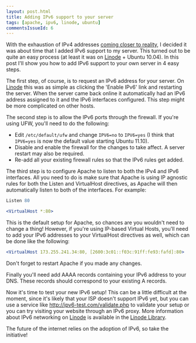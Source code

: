 ```yaml
---
layout: post.html
title: Adding IPv6 support to your server
tags: [apache, ipv6, linode, ubuntu]
commentsIssueId: 6
---
```


With the exhaustion of IPv4 addresses [coming closer to reality][ipv4depletion], I decided it was about time that I added IPv6 support to my server. This turned out to be quite an easy process (at least it was on [Linode][] + Ubuntu 10.04). In this post I'll show you how to add IPv6 support to your own server in 4 easy steps.

The first step, of course, is to request an IPv6 address for your server. On [Linode][] this was as simple as clicking the 'Enable IPv6' link and restarting the server. When the server came back online it automatically had an IPv6 address assigned to it and the IPv6 interfaces configured. This step might be more complicated on other hosts.

The second step is to allow the IPv6 ports through the firewall. If you're using UFW, you'll need to do the following:

 * Edit `/etc/default/ufw` and change `IPV6=no` to `IPV6=yes` (I think that `IPV6=yes` is now the default value starting Ubuntu 11.10).
 * Disable and enable the firewall for the changes to take affect. A server restart may also be required.
 * Re-add all your existing firewall rules so that the IPv6 rules get added.

The third step is to configure Apache to listen to both the IPv4 and IPv6 interfaces. All you need to do is make sure that Apache is using IP agnostic rules for both the Listen and VirtualHost directives, as Apache will then automatically listen to both of the interfaces. For example:

```apache
Listen 80

<VirtualHost *:80>
```

This is the default setup for Apache, so chances are you wouldn't need to change a thing! However, if you're using IP-based Virtual Hosts, you'll need to add your IPv6 addresses to your VirtualHost directives as well, which can be done like the following:

```apache
<VirtualHost 173.255.241.34:80, [2600:3c01::f03c:91ff:fe93:fafd]:80>
```

Don't forget to restart Apache if you made any changes.

Finally you'll need add AAAA records containing your IPv6 address to your DNS. These records should correspond to your existing A records.

Now it's time to test your new IPv6 setup! This can be a little difficult at the moment, since it's likely that your ISP doesn't support IPv6 yet, but you can use a service like http://ipv6-test.com/validate.php to validate your setup or you can try visiting your website through an IPv6 proxy. More information about IPv6 networking on [Linode][] is available in the [Linode Library][].

The future of the internet relies on the adoption of IPv6, so take the initiative!

[ipv4depletion]: http://www.ipv4depletion.com/?page_id=326
[Linode]: http://www.linode.com/?r=65f866a7004f627ae37fa3283f8a89b4fa9cecbe
[Linode Library]: http://library.linode.com/networking/ipv6
